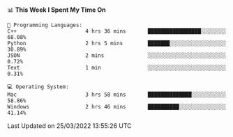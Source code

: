 
<!--START_SECTION:waka-->
📊 **This Week I Spent My Time On** 

```text
💬 Programming Languages: 
C++                      4 hrs 36 mins       █████████████████░░░░░░░░   68.08% 
Python                   2 hrs 5 mins        ███████░░░░░░░░░░░░░░░░░░   30.89% 
JSON                     2 mins              ░░░░░░░░░░░░░░░░░░░░░░░░░   0.72% 
Text                     1 min               ░░░░░░░░░░░░░░░░░░░░░░░░░   0.31%

💻 Operating System: 
Mac                      3 hrs 58 mins       ██████████████░░░░░░░░░░░   58.86% 
Windows                  2 hrs 46 mins       ██████████░░░░░░░░░░░░░░░   41.14%

```


 Last Updated on 25/03/2022 13:55:26 UTC
<!--END_SECTION:waka-->

